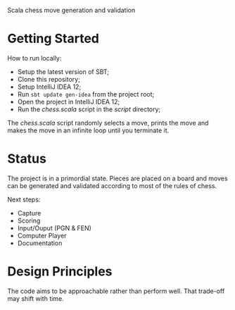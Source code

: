 Scala chess move generation and validation

Getting Started
===============

How to run locally:

* Setup the latest version of SBT;
* Clone this repository;
* Setup IntelliJ IDEA 12;
* Run `sbt update gen-idea` from the project root;
* Open the project in IntelliJ IDEA 12;
* Run the *chess.scala* script in the *script* directory; 

The *chess.scala* script randomly selects a move, prints the move and makes the move in an infinite loop until you terminate it.

Status
==========

The project is in a primordial state. Pieces are placed on a board and moves can be generated and validated according to most of the rules of chess.

Next steps:

* Capture
* Scoring
* Input/Ouput (PGN & FEN)
* Computer Player
* Documentation

Design Principles
=================

The code aims to be approachable rather than perform well. That trade-off may shift with time.
